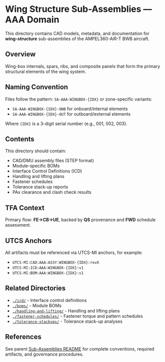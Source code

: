 # Wing Structure Sub-Assemblies — AAA Domain

This directory contains CAD models, metadata, and documentation for **wing-structure** sub-assemblies of the AMPEL360-AIR-T BWB aircraft.

## Overview
Wing-box internals, spars, ribs, and composite panels that form the primary structural elements of the wing system.

## Naming Convention
Files follow the pattern: `SA-AAA-WINGBOX-{IDX}` or zone-specific variants:
- `SA-AAA-WINGBOX-{IDX}-ONB` for onboard/internal elements
- `SA-AAA-WINGBOX-{IDX}-OUT` for outboard/external elements

Where `{IDX}` is a 3-digit serial number (e.g., 001, 002, 003).

## Contents
This directory should contain:
- CAD/DMU assembly files (STEP format)
- Module-specific BOMs
- Interface Control Definitions (ICD)
- Handling and lifting plans
- Fastener schedules
- Tolerance stack-up reports
- PAx clearance and clash check results

## TFA Context
Primary flow: **FE→CB→UE**, backed by **QS** provenance and **FWD** schedule assessment.

## UTCS Anchors
All artifacts must be referenced via UTCS-MI anchors, for example:
- `UTCS-MI:CAD:AAA:ASSY:WINGBOX-{IDX}:revX`
- `UTCS-MI:ICD:AAA:WINGBOX-{IDX}:v1`
- `UTCS-MI:BOM:AAA:WINGBOX-{IDX}:v1`

## Related Directories
- [`./icd/`](./icd/) - Interface control definitions
- [`./boms/`](./boms/) - Module BOMs
- [`./handling-and-lifting/`](./handling-and-lifting/) - Handling and lifting plans
- [`./fastener-schedules/`](./fastener-schedules/) - Fastener torque and pattern schedules
- [`./tolerance-stackups/`](./tolerance-stackups/) - Tolerance stack-up analyses

## References
See parent [Sub-Assemblies README](../README.md) for complete conventions, required artifacts, and governance procedures.
